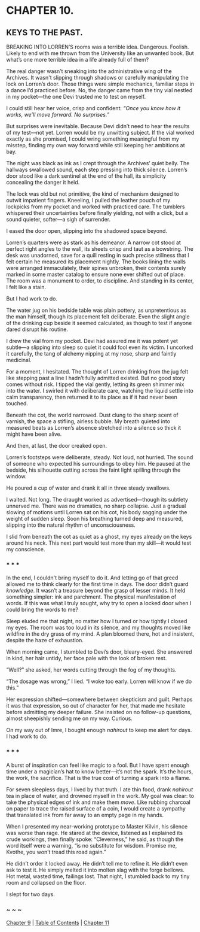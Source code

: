 # CHAPTER 10.

## KEYS TO THE PAST.


BREAKING INTO LORREN’S rooms was a terrible idea. Dangerous. Foolish. Likely to end with me thrown from the University like an unwanted book. But what’s one more terrible idea in a life already full of them?  

The real danger wasn’t sneaking into the administrative wing of the Archives. It wasn't slipping through shadows or carefully manipulating the lock on Lorren’s door. Those things were simple mechanics, familiar steps in a dance I’d practiced before. No, the danger came from the tiny vial nestled in my pocket—the one Devi trusted me to test on myself.  

I could still hear her voice, crisp and confident: *“Once you know how it works, we’ll move forward. No surprises.”*  

But surprises were inevitable. Because Devi didn’t need to hear the results of my test—not yet. Lorren would be my unwitting subject. If the vial worked exactly as she promised, I could wring something meaningful from my misstep, finding my own way forward while still keeping her ambitions at bay.  

The night was black as ink as I crept through the Archives’ quiet belly. The hallways swallowed sound, each step pressing into thick silence. Lorren’s door stood like a dark sentinel at the end of the hall, its simplicity concealing the danger it held.  

The lock was old but not primitive, the kind of mechanism designed to outwit impatient fingers. Kneeling, I pulled the leather pouch of my lockpicks from my pocket and worked with practiced care. The tumblers whispered their uncertainties before finally yielding, not with a click, but a sound quieter, softer—a sigh of surrender.  

I eased the door open, slipping into the shadowed space beyond.  

Lorren’s quarters were as stark as his demeanor. A narrow cot stood at perfect right angles to the wall, its sheets crisp and taut as a bowstring. The desk was unadorned, save for a quill resting in such precise stillness that I felt certain he measured its placement nightly. The books lining the walls were arranged immaculately, their spines unbroken, their contents surely marked in some master catalog to ensure none ever shifted out of place. The room was a monument to order, to discipline. And standing in its center, I felt like a stain.  

But I had work to do.  

The water jug on his bedside table was plain pottery, as unpretentious as the man himself, though its placement felt deliberate. Even the slight angle of the drinking cup beside it seemed calculated, as though to test if anyone dared disrupt his routine.  

I drew the vial from my pocket. Devi had assured me it was potent yet subtle—a slipping into sleep so quiet it could fool even its victim. I uncorked it carefully, the tang of alchemy nipping at my nose, sharp and faintly medicinal.  

For a moment, I hesitated. The thought of Lorren drinking from the jug felt like stepping past a line I hadn’t fully admitted existed. But no good story comes without risk. I tipped the vial gently, letting its green shimmer mix into the water. I swirled it with deliberate care, watching the liquid settle into calm transparency, then returned it to its place as if it had never been touched.  

Beneath the cot, the world narrowed. Dust clung to the sharp scent of varnish, the space a stifling, airless bubble. My breath quieted into measured beats as Lorren’s absence stretched into a silence so thick it might have been alive.  

And then, at last, the door creaked open.  

Lorren’s footsteps were deliberate, steady. Not loud, not hurried. The sound of someone who expected his surroundings to obey him. He paused at the bedside, his silhouette cutting across the faint light spilling through the window.  

He poured a cup of water and drank it all in three steady swallows.  

I waited. Not long. The draught worked as advertised—though its subtlety unnerved me. There was no dramatics, no sharp collapse. Just a gradual slowing of motions until Lorren sat on his cot, his body sagging under the weight of sudden sleep. Soon his breathing turned deep and measured, slipping into the natural rhythm of unconsciousness.  

I slid from beneath the cot as quiet as a ghost, my eyes already on the keys around his neck. This next part would test more than my skill—it would test my conscience.  

### * * *

In the end, I couldn't bring myself to do it. And letting go of that greed allowed me to think clearly for the first time in days. The door didn’t guard *knowledge*. It wasn’t a treasure beyond the grasp of lesser minds. It held something simpler: ink and parchment. The physical manifestation of words. If this was what I truly sought, why try to open a locked door when I could bring the words to me?  

Sleep eluded me that night, no matter how I turned or how tightly I closed my eyes. The room was too loud in its silence, and my thoughts moved like wildfire in the dry grass of my mind. A plan bloomed there, hot and insistent, despite the haze of exhaustion.  

When morning came, I stumbled to Devi’s door, bleary-eyed. She answered in kind, her hair untidy, her face pale with the look of broken rest.  

“Well?” she asked, her words cutting through the fog of my thoughts.  

“The dosage was wrong,” I lied. “I woke too early. Lorren will know if we do this.”  

Her expression shifted—somewhere between skepticism and guilt. Perhaps it was that expression, so out of character for her, that made me hesitate before admitting my deeper failure. She insisted on no follow-up questions, almost sheepishly sending me on my way. Curious.  

On my way out of Imre, I bought enough *nahirout* to keep me alert for days. I had work to do.  

### * * *  

A burst of inspiration can feel like magic to a fool. But I have spent enough time under a magician’s hat to know better—it’s not the spark. It’s the hours, the work, the sacrifice. That is the true cost of turning a spark into a flame.  

For seven sleepless days, I lived by that truth. I ate thin food, drank *nahirout* tea in place of water, and drowned myself in the work. My goal was clear: to take the physical edges of ink and make them *move*. Like rubbing charcoal on paper to trace the raised surface of a coin, I would create a sympathy that translated ink from far away to an empty page in my hands.  

When I presented my near-working prototype to Master Kilvin, his silence was worse than rage. He stared at the device, listened as I explained its crude workings, then finally spoke: “Cleverness,” he said, as though the word itself were a warning, “is no substitute for wisdom. Promise me, Kvothe, you won’t tread this road again.”  

He didn’t order it locked away. He didn’t tell me to refine it. He didn’t even ask to test it. He simply melted it into molten slag with the forge bellows. Hot metal, wasted time, failings lost. That night, I stumbled back to my tiny room and collapsed on the floor.  

I slept for two days.  

### ~ ~ ~

[Chapter 9](CHAPTER_09.md) | [Table of Contents](Table_of_Contents.md) | [Chapter 11](CHAPTER_11.md)
